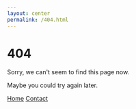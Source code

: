 ```yaml
---
layout: center
permalink: /404.html
---
```


# 404

Sorry, we can't seem to find this page now.

Maybe you could try again later.

<div class="mt3">
  <a href="{{ site.baseurl }}/" class="button button-blue button-big">Home</a>
  <a href="{{ site.baseurl }}/contact/" class="button button-blue button-big">Contact</a>
</div>
